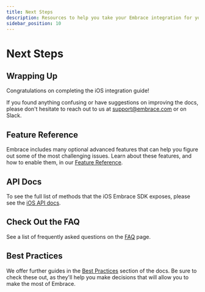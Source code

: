 ```yaml
---
title: Next Steps
description: Resources to help you take your Embrace integration for your iOS application to the next level
sidebar_position: 10
---
```


# Next Steps

## Wrapping Up

Congratulations on completing the iOS integration guide!

If you found anything confusing or have suggestions on improving the docs,
please don't hesitate to reach out to us at [support@embrace.com](support@embrace.com) or on Slack.

## Feature Reference

Embrace includes many optional advanced features that can help you figure out some of 
the most challenging issues. Learn about these features, and how to enable them, in
our [Feature Reference](/ios/5x/features/).

## API Docs

To see the full list of methods that the iOS Embrace SDK exposes, please see
the [iOS API docs](/api/ios/).

## Check Out the FAQ

See a list of frequently asked questions on the [FAQ](/ios/faq/) page. 

## Best Practices

We offer further guides in the [Best Practices](/best-practices/) section of the docs.
Be sure to check these out, as they'll help you make decisions that will allow you to make the most of Embrace.
